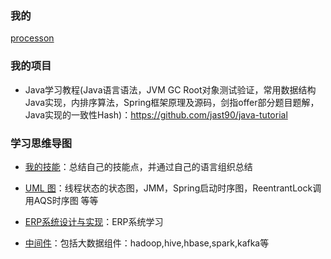 <!--
![](https://komarev.com/ghpvc/?username=jast90&color=red)
-->

### 我的
[processon](https://www.processon.com/u/5cdd3988e4b05071d4826642/profile)

### 我的项目
- Java学习教程(Java语言语法，JVM GC Root对象测试验证，常用数据结构Java实现，内排序算法，Spring框架原理及源码，剑指offer部分题目题解，Java实现的一致性Hash)：https://github.com/jast90/java-tutorial

### 学习思维导图
- [我的技能](https://www.processon.com/view/5fc8c5a25653bb7d2b286cb2#map)：总结自己的技能点，并通过自己的语言组织总结
- [UML 图](https://www.processon.com/view/5d9ec71de4b09df55007e83f)：线程状态的状态图，JMM，Spring启动时序图，ReentrantLock调用AQS时序图 等等
- [ERP系统设计与实现](https://www.processon.com/view/60223c077d9c0816c3e72fae#map)：ERP系统学习

- [中间件](https://www.processon.com/view/5cf7290de4b06e3f4facc563#map)：包括大数据组件：hadoop,hive,hbase,spark,kafka等



<!--
**jast90/jast90** is a ✨ _special_ ✨ repository because its `README.md` (this file) appears on your GitHub profile.

Here are some ideas to get you started:

- 🔭 I’m currently working on ...
- 🌱 I’m currently learning ...
- 👯 I’m looking to collaborate on ...
- 🤔 I’m looking for help with ...
- 💬 Ask me about ...
- 📫 How to reach me: ...
- 😄 Pronouns: ...
- ⚡ Fun fact: ...
-->
